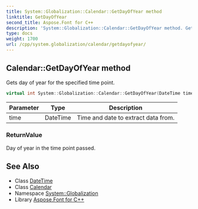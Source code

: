 ```yaml
---
title: System::Globalization::Calendar::GetDayOfYear method
linktitle: GetDayOfYear
second_title: Aspose.Font for C++
description: 'System::Globalization::Calendar::GetDayOfYear method. Gets day of year for the specified time point in C++.'
type: docs
weight: 1700
url: /cpp/system.globalization/calendar/getdayofyear/
---
```

## Calendar::GetDayOfYear method


Gets day of year for the specified time point.

```cpp
virtual int System::Globalization::Calendar::GetDayOfYear(DateTime time) const
```


| Parameter | Type | Description |
| --- | --- | --- |
| time | DateTime | Time and date to extract data from. |

### ReturnValue

Day of year in the time point passed.

## See Also

* Class [DateTime](../../../system/datetime/)
* Class [Calendar](../)
* Namespace [System::Globalization](../../)
* Library [Aspose.Font for C++](../../../)
